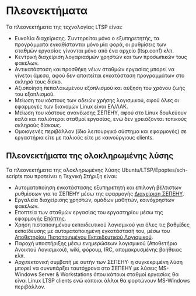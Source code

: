 # Πλεονεκτήματα

Τα πλεονεκτήματα της τεχνολογίας LTSP είναι:

- Ευκολία διαχείρισης. Συντηρείται μόνο ο εξυπηρετητής, τα προγράμματα
  εγκαθίστανται μόνο μία φορά, οι ρυθμίσεις των σταθμών εργασίας γίνονται μόνο
  από ένα αρχείο (ltsp.conf) κλπ.
- Κεντρική διαχείριση λογαριασμών χρηστών και των προσωπικών τους φακέλων.
- Αντικατάσταση και προσθήκη νέων σταθμών εργασίας μπορεί να γίνεται άμεσα,
  αφού δεν απαιτείται εγκατάσταση προγραμμάτων στο σκληρό τους δίσκο.
- Αξιοποίηση πεπαλαιωμένου εξοπλισμού και αύξηση του χρόνου ζωής του
  εξοπλισμού.
- Μείωση του κόστους των αδειών χρήσης λογισμικού, αφού όλες οι εφαρμογές των
  διανομών Linux είναι ΕΛ/ΛΑΚ.
- Μείωση του κόστους ανανέωσης ΣΕΠΕΗΥ, αφού στο Linux δουλεύουν καλά και
  παλιότεροι σταθμοί εργασίας, ενώ δεν χρειάζονται τοπικούς σκληρούς δίσκους.
- Ομοιογενές περιβάλλον (ίδιο λειτουργικό σύστημα και εφαρμογές) σε εργαστήρια
  είτε με παλιούς είτε με καινούργιους clients.

## Πλεονεκτήματα της ολοκληρωμένης λύσης

Τα πλεονεκτήματα της ολοκληρωμένης λύσης Ubuntu/LTSP/Epoptes/sch-scripts που
προτείνει η Τεχνική Στήριξη είναι:

- Αυτοματοποίηση εγκατάστασης εξυπηρετητή και επιλογή βέλτιστων ρυθμίσεων για
  το ΣΕΠΕΗΥ μέσω της εφαρμογής [Διαχείριση ΣΕΠΕΗΥ](../sch-scripts/index.md).
- Εργαλεία διαχείρισης χρηστών, ομάδων μαθητών, κοινόχρηστων φακέλων.
- Εποπτεία των σταθμών εργασίας του εργαστηρίου μέσω της εφαρμογής
  [Επόπτης](../epoptes/index.md).
- Χρήση πιστοποιημένου εκπαιδευτικού λογισμικού για όλες τις βαθμίδες
  εκπαίδευσης με αυτοματοποιημένη εγκατάστασή του, μέσω του [Αποθετηρίου
  Πιστοποιημένου Εκπαιδευτικού Λογισμικού](../software/repositories/index.md).
- Παροχή υποστήριξης μέσω ενημερώσεων λογισμικού (Αποθετήριο Ανοικτού
  Λογισμικού), wiki, φόρουμ, IRC, απομακρυσμένης βοήθειας κλπ.
- Αρχιτεκτονική συμβατή με αυτήν των ΣΕΠΕΗΥ· η συγκεκριμένη λύση μπορεί να
  συνυπάρξει ταυτόχρονα στο ΣΕΠΕΗΥ με λύσεις MS-Windows Server & Workstations
  όπου κάποιοι σταθμοί εργασίας θα είναι Linux LTSP clients ενώ κάποιοι άλλοι
  θα φορτώνουν MS-Windows περιβάλλον.
